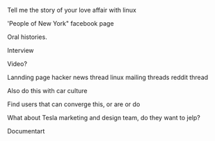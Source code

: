 Tell me the story of your love affair with linux

'People of New York" facebook page

Oral histories.

Interview

Video?

Lannding page
hacker news thread
linux mailing threads
reddit thread

Also do this with car culture

Find users that can converge this, or are or do

What about Tesla marketing and design team, do they want to jelp?

Documentart
